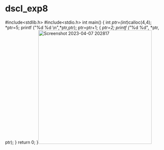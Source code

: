 # dscl_exp8
#include<stdlib.h>
#include<stdio.h>
int main()
{
    int *ptr=(int*)calloc(4,4);
    *ptr=5;
    printf ("%d %d \n",*ptr,ptr);
    ptr=ptr+1;
{
    *ptr=2;
    printf ("*%d %d", *ptr, ptr);
}
return 0;
}<img width="369" alt="Screenshot 2023-04-07 202817" src="https://user-images.githubusercontent.com/124857385/233785346-a4c0dfb1-4db9-4f89-8b66-215ecf1ab280.png">
